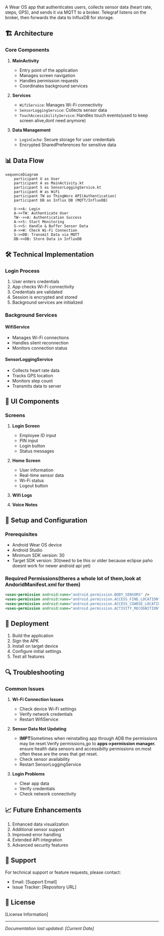 A Wear OS app that authenticates users, collects sensor data (heart rate, steps, GPS), and sends it via MQTT to a broker. Telegraf listens on the broker, then forwards the data to InfluxDB for storage. 

## 🏗️ Architecture

### Core Components

1. **MainActivity**
   - Entry point of the application
   - Manages screen navigation
   - Handles permission requests
   - Coordinates background services

2. **Services**
   - `WifiService`: Manages Wi-Fi connectivity
   - `SensorLoggingService`: Collects sensor data
   - `TouchAccessibilityService`: Handles touch events(used to keep screen alive,dont need anymore)

3. **Data Management**
   - `LoginCache`: Secure storage for user credentials
   - Encrypted SharedPreferences for sensitive data

## 📊 Data Flow

```mermaid
sequenceDiagram
    participant U as User
    participant A as MainActivity.kt
    participant S as SensorLoggingService.kt
    participant W as WiFi
    participant TW as ThingWorx API(Authentication)
    participant DB as Influx DB (MQTT/InfluxDB)

    U->>A: Login
    A->>TW: Authenticate User
    TW-->>A: Authentication Success
    A->>S: Start Monitoring
    S->>S: Handle & Buffer Sensor Data
    A->>W: Check Wi-Fi Connection
    S->>DB: Transmit Data via MQTT
    DB->>DB: Store Data in InfluxDB
```


## 🛠️ Technical Implementation

### Login Process

1. User enters credentials
2. App checks Wi-Fi connectivity
3. Credentials are validated
4. Session is encrypted and stored
5. Background services are initialized

### Background Services

#### WifiService
- Manages Wi-Fi connections
- Handles silent reconnection
- Monitors connection status

#### SensorLoggingService
- Collects heart rate data
- Tracks GPS location
- Monitors step count
- Transmits data to server

## 📱 UI Components

### Screens

1. **Login Screen**
   - Employee ID input
   - PIN input
   - Login button
   - Status messages

2. **Home Screen**
   - User information
   - Real-time sensor data
   - Wi-Fi status
   - Logout button

3. **Wifi Logs**

4. **Voice Notes**

## 🔧 Setup and Configuration

### Prerequisites
- Android Wear OS device
- Android Studio
- Minimum SDK version: 30
- Target SDK version: 30(need to be this or older because eclipse paho doesnt work for newer android api yet)

### Required Permissions(theres a whole lot of them,look at AndoridManifest.xml for them)
```xml
<uses-permission android:name="android.permission.BODY_SENSORS" />
<uses-permission android:name="android.permission.ACCESS_FINE_LOCATION" />
<uses-permission android:name="android.permission.ACCESS_COARSE_LOCATION" />
<uses-permission android:name="android.permission.ACTIVITY_RECOGNITION" />
```

## 🚀 Deployment

1. Build the application
2. Sign the APK
3. Install on target device
4. Configure initial settings
5. Test all features

## 🔍 Troubleshooting

### Common Issues

1. **Wi-Fi Connection Issues**
   - Check device Wi-Fi settings
   - Verify network credentials
   - Restart WifiService

2. **Sensor Data Not Updating**
   - **IMPT**Sometimes when reinstalling app through ADB the permissions may be reset.Verify permissions,go to **apps->permission manager.**
      ensure health data sensors and accessibilty permissions on.most often these are the ones that get reset.
   - Check sensor availability
   - Restart SensorLoggingService

3. **Login Problems**
   - Clear app data
   - Verify credentials
   - Check network connectivity

## 📈 Future Enhancements

1. Enhanced data visualization
2. Additional sensor support
3. Improved error handling
4. Extended API integration
5. Advanced security features

## 🤝 Support

For technical support or feature requests, please contact:
- Email: [Support Email]
- Issue Tracker: [Repository URL]

## 📄 License

[License Information]

---

*Documentation last updated: [Current Date]* 
